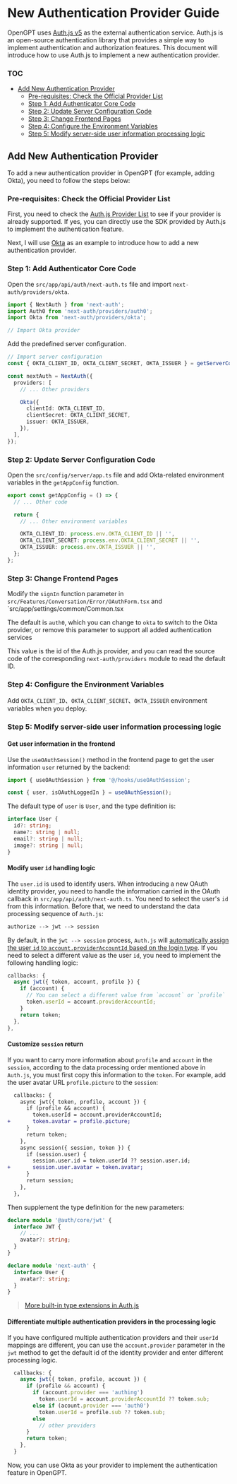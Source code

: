 # New Authentication Provider Guide

OpenGPT uses [Auth.js v5](https://authjs.dev/) as the external authentication service. Auth.js is an open-source authentication library that provides a simple way to implement authentication and authorization features. This document will introduce how to use Auth.js to implement a new authentication provider.

### TOC

- [Add New Authentication Provider](#add-new-authentication-provider)
  - [Pre-requisites: Check the Official Provider List](#pre-requisites-check-the-official-provider-list)
  - [Step 1: Add Authenticator Core Code](#step-1-add-authenticator-core-code)
  - [Step 2: Update Server Configuration Code](#step-2-update-server-configuration-code)
  - [Step 3: Change Frontend Pages](#step-3-change-frontend-pages)
  - [Step 4: Configure the Environment Variables](#step-4-configure-the-environment-variables)
  - [Step 5: Modify server-side user information processing logic](#step-5-modify-server-side-user-information-processing-logic)

## Add New Authentication Provider

To add a new authentication provider in OpenGPT (for example, adding Okta), you need to follow the steps below:

### Pre-requisites: Check the Official Provider List

First, you need to check the [Auth.js Provider List](https://authjs.dev/reference/core/providers) to see if your provider is already supported. If yes, you can directly use the SDK provided by Auth.js to implement the authentication feature.

Next, I will use [Okta](https://authjs.dev/reference/core/providers/okta) as an example to introduce how to add a new authentication provider.

### Step 1: Add Authenticator Core Code

Open the `src/app/api/auth/next-auth.ts` file and import `next-auth/providers/okta`.

```ts
import { NextAuth } from 'next-auth';
import Auth0 from 'next-auth/providers/auth0';
import Okta from 'next-auth/providers/okta';

// Import Okta provider
```

Add the predefined server configuration.

```ts
// Import server configuration
const { OKTA_CLIENT_ID, OKTA_CLIENT_SECRET, OKTA_ISSUER } = getServerConfig();

const nextAuth = NextAuth({
  providers: [
    // ... Other providers

    Okta({
      clientId: OKTA_CLIENT_ID,
      clientSecret: OKTA_CLIENT_SECRET,
      issuer: OKTA_ISSUER,
    }),
  ],
});
```

### Step 2: Update Server Configuration Code

Open the `src/config/server/app.ts` file and add Okta-related environment variables in the `getAppConfig` function.

```ts
export const getAppConfig = () => {
  // ... Other code

  return {
    // ... Other environment variables

    OKTA_CLIENT_ID: process.env.OKTA_CLIENT_ID || '',
    OKTA_CLIENT_SECRET: process.env.OKTA_CLIENT_SECRET || '',
    OKTA_ISSUER: process.env.OKTA_ISSUER || '',
  };
};
```

### Step 3: Change Frontend Pages

Modify the `signIn` function parameter in `src/Features/Conversation/Error/OAuthForm.tsx` and \`src/app/settings/common/Common.tsx

The default is `auth0`, which you can change to `okta` to switch to the Okta provider, or remove this parameter to support all added authentication services

This value is the id of the Auth.js provider, and you can read the source code of the corresponding `next-auth/providers` module to read the default ID.

### Step 4: Configure the Environment Variables

Add `OKTA_CLIENT_ID`、`OKTA_CLIENT_SECRET`、`OKTA_ISSUER` environment variables when you deploy.

### Step 5: Modify server-side user information processing logic

#### Get user information in the frontend

Use the `useOAuthSession()` method in the frontend page to get the user information `user` returned by the backend:

```ts
import { useOAuthSession } from '@/hooks/useOAuthSession';

const { user, isOAuthLoggedIn } = useOAuthSession();
```

The default type of `user` is `User`, and the type definition is:

```ts
interface User {
  id?: string;
  name?: string | null;
  email?: string | null;
  image?: string | null;
}
```

#### Modify user `id` handling logic

The `user.id` is used to identify users. When introducing a new OAuth identity provider, you need to handle the information carried in the OAuth callback in `src/app/api/auth/next-auth.ts`. You need to select the user's `id` from this information. Before that, we need to understand the data processing sequence of `Auth.js`:

```txt
authorize --> jwt --> session
```

By default, in the `jwt --> session` process, `Auth.js` will [automatically assign the user `id` to `account.providerAccountId` based on the login type](https://authjs.dev/reference/core/types#provideraccountid). If you need to select a different value as the user `id`, you need to implement the following handling logic:

```ts
callbacks: {
  async jwt({ token, account, profile }) {
    if (account) {
      // You can select a different value from `account` or `profile`
      token.userId = account.providerAccountId;
    }
    return token;
  },
},
```

#### Customize `session` return

If you want to carry more information about `profile` and `account` in the `session`, according to the data processing order mentioned above in `Auth.js`, you must first copy this information to the `token`. For example, add the user avatar URL `profile.picture` to the `session`:

```diff
  callbacks: {
    async jwt({ token, profile, account }) {
      if (profile && account) {
        token.userId = account.providerAccountId;
+       token.avatar = profile.picture;
      }
      return token;
    },
    async session({ session, token }) {
      if (session.user) {
        session.user.id = token.userId ?? session.user.id;
+       session.user.avatar = token.avatar;
      }
      return session;
    },
  },
```

Then supplement the type definition for the new parameters:

```ts
declare module '@auth/core/jwt' {
  interface JWT {
    // ...
    avatar?: string;
  }
}

declare module 'next-auth' {
  interface User {
    avatar?: string;
  }
}
```

> [More built-in type extensions in Auth.js](https://authjs.dev/getting-started/typescript#module-augmentation)

#### Differentiate multiple authentication providers in the processing logic

If you have configured multiple authentication providers and their `userId` mappings are different, you can use the `account.provider` parameter in the `jwt` method to get the default id of the identity provider and enter different processing logic.

```ts
  callbacks: {
    async jwt({ token, profile, account }) {
      if (profile && account) {
        if (account.provider === 'authing')
          token.userId = account.providerAccountId ?? token.sub;
        else if (acount.provider === 'auth0')
          token.userId = profile.sub ?? token.sub;
        else
          // other providers
      }
      return token;
    },
  }
```

Now, you can use Okta as your provider to implement the authentication feature in OpenGPT.
